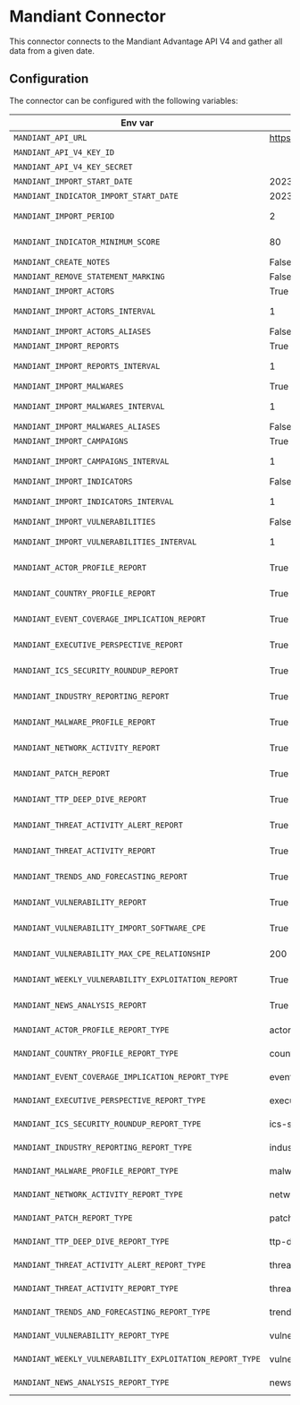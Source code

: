 # Mandiant Connector

This connector connects to the Mandiant Advantage API V4 and gather all data from a given date.

## Configuration

The connector can be configured with the following variables:

| Env var                                                  | Default                               | Description                                                                    |
|----------------------------------------------------------|---------------------------------------|--------------------------------------------------------------------------------|
| `MANDIANT_API_URL`                                       | https://api.intelligence.mandiant.com | URL for the Mandiant API                                                       |
| `MANDIANT_API_V4_KEY_ID`                                 |                                       | Mandiant API Key ID                                                            |
| `MANDIANT_API_V4_KEY_SECRET`                             |                                       | Mandiant API Key Secret                                                        |
| `MANDIANT_IMPORT_START_DATE`                             | 2023-01-01                            | Date to start collect data                                                     |
| `MANDIANT_INDICATOR_IMPORT_START_DATE`                   | 2023-01-01                            | Date to start collect indicators                                               |
| `MANDIANT_IMPORT_PERIOD`                                 | 2                                     | Number of days to fetch in one round trip                                      |
| `MANDIANT_INDICATOR_MINIMUM_SCORE`                       | 80                                    | Minimum score (based on mscore) that an indicator must have to be processed    |
| `MANDIANT_CREATE_NOTES`                                  | False                                 | Create notes                                                                   |
| `MANDIANT_REMOVE_STATEMENT_MARKING`                      | False                                 | Remove statement marking                                                       |
| `MANDIANT_IMPORT_ACTORS`                                 | True                                  | Enable to collect actors                                                       |
| `MANDIANT_IMPORT_ACTORS_INTERVAL`                        | 1                                     | Interval in hours to check and collect new actors                              |
| `MANDIANT_IMPORT_ACTORS_ALIASES`                         | False                                 | Import actors aliases                                                          |
| `MANDIANT_IMPORT_REPORTS`                                | True                                  | Enable to collect reports                                                      |
| `MANDIANT_IMPORT_REPORTS_INTERVAL`                       | 1                                     | Interval in hours to check and collect new reports                             |
| `MANDIANT_IMPORT_MALWARES`                               | True                                  | Enable to collect malwares                                                     |
| `MANDIANT_IMPORT_MALWARES_INTERVAL`                      | 1                                     | Interval in hours to check and collect new malwares                            |
| `MANDIANT_IMPORT_MALWARES_ALIASES`                       | False                                 | Import malware aliases                                                         |
| `MANDIANT_IMPORT_CAMPAIGNS`                              | True                                  | Enable to collect campaigns                                                    |
| `MANDIANT_IMPORT_CAMPAIGNS_INTERVAL`                     | 1                                     | Interval in hours to check and collect new campaigns                           |
| `MANDIANT_IMPORT_INDICATORS`                             | False                                 | Enable to collect indicators                                                   |
| `MANDIANT_IMPORT_INDICATORS_INTERVAL`                    | 1                                     | Interval in hours to check and collect new indicators                          |
| `MANDIANT_IMPORT_VULNERABILITIES`                        | False                                 | Enable to collect vulnerabilities                                              |
| `MANDIANT_IMPORT_VULNERABILITIES_INTERVAL`               | 1                                     | Interval in hours to check and collect new vulnerabilities                     |
| `MANDIANT_ACTOR_PROFILE_REPORT`                          | True                                  | Enable to collect report type actor profile                                    |
| `MANDIANT_COUNTRY_PROFILE_REPORT`                        | True                                  | Enable to collect report type country_profile                                  |
| `MANDIANT_EVENT_COVERAGE_IMPLICATION_REPORT`             | True                                  | Enable to collect report type event_coverage_implication                       |
| `MANDIANT_EXECUTIVE_PERSPECTIVE_REPORT`                  | True                                  | Enable to collect report type executive_perspective                            |
| `MANDIANT_ICS_SECURITY_ROUNDUP_REPORT`                   | True                                  | Enable to collect report type ics_security_roundup                             |
| `MANDIANT_INDUSTRY_REPORTING_REPORT`                     | True                                  | Enable to collect report type industry_reporting                               |
| `MANDIANT_MALWARE_PROFILE_REPORT`                        | True                                  | Enable to collect report type malware_profile                                  |
| `MANDIANT_NETWORK_ACTIVITY_REPORT`                       | True                                  | Enable to collect report type network_activity_reports                         |
| `MANDIANT_PATCH_REPORT`                                  | True                                  | Enable to collect report type patch_report                                     |
| `MANDIANT_TTP_DEEP_DIVE_REPORT`                          | True                                  | Enable to collect report type ttp_deep_dive                                    |
| `MANDIANT_THREAT_ACTIVITY_ALERT_REPORT`                  | True                                  | Enable to collect report type threat_activity_alert                            |
| `MANDIANT_THREAT_ACTIVITY_REPORT`                        | True                                  | Enable to collect report type threat_activity_report                           |
| `MANDIANT_TRENDS_AND_FORECASTING_REPORT`                 | True                                  | Enable to collect report type trends_and_forecasting                           |
| `MANDIANT_VULNERABILITY_REPORT`                          | True                                  | Enable to collect report type vulnerability_report                             |
| `MANDIANT_VULNERABILITY_IMPORT_SOFTWARE_CPE`             | True                                  | Enable to import CPE and version or not                                        |
| `MANDIANT_VULNERABILITY_MAX_CPE_RELATIONSHIP`            | 200                                   | Enable to define a maximum number of relationships created for a vulnerability |
| `MANDIANT_WEEKLY_VULNERABILITY_EXPLOITATION_REPORT`      | True                                  | Enable to collect report type weekly_vulnerability_exploitation_report         |
| `MANDIANT_NEWS_ANALYSIS_REPORT`                          | True                                  | Enable to collect report type news_analysis                                    |
| `MANDIANT_ACTOR_PROFILE_REPORT_TYPE`                     | actor-profile                         | Report type on vocabulary `report_types_ov`                                    |
| `MANDIANT_COUNTRY_PROFILE_REPORT_TYPE`                   | country-profile                       | Report type on vocabulary `report_types_ov`                                    |
| `MANDIANT_EVENT_COVERAGE_IMPLICATION_REPORT_TYPE`        | event-coverage                        | Report type on vocabulary `report_types_ov`                                    |
| `MANDIANT_EXECUTIVE_PERSPECTIVE_REPORT_TYPE`             | executive-perspective                 | Report type on vocabulary `report_types_ov`                                    |
| `MANDIANT_ICS_SECURITY_ROUNDUP_REPORT_TYPE`              | ics-security-roundup                  | Report type on vocabulary `report_types_ov`                                    |
| `MANDIANT_INDUSTRY_REPORTING_REPORT_TYPE`                | industry                              | Report type on vocabulary `report_types_ov`                                    |
| `MANDIANT_MALWARE_PROFILE_REPORT_TYPE`                   | malware-profile                       | Report type on vocabulary `report_types_ov`                                    |
| `MANDIANT_NETWORK_ACTIVITY_REPORT_TYPE`                  | network-activity                      | Report type on vocabulary `report_types_ov`                                    |
| `MANDIANT_PATCH_REPORT_TYPE`                             | patch                                 | Report type on vocabulary `report_types_ov`                                    |
| `MANDIANT_TTP_DEEP_DIVE_REPORT_TYPE`                     | ttp-deep-dive                         | Report type on vocabulary `report_types_ov`                                    |
| `MANDIANT_THREAT_ACTIVITY_ALERT_REPORT_TYPE`             | threat-alert                          | Report type on vocabulary `report_types_ov`                                    |
| `MANDIANT_THREAT_ACTIVITY_REPORT_TYPE`                   | threat-activity                       | Report type on vocabulary `report_types_ov`                                    |
| `MANDIANT_TRENDS_AND_FORECASTING_REPORT_TYPE`            | trends-forecasting                    | Report type on vocabulary `report_types_ov`                                    |
| `MANDIANT_VULNERABILITY_REPORT_TYPE`                     | vulnerability                         | Report type on vocabulary `report_types_ov`                                    |
| `MANDIANT_WEEKLY_VULNERABILITY_EXPLOITATION_REPORT_TYPE` | vulnerability-exploitation            | Report type on vocabulary `report_types_ov`                                    |
| `MANDIANT_NEWS_ANALYSIS_REPORT_TYPE`                     | news-analysis                         | Report type on vocabulary `report_types_ov`                                    |